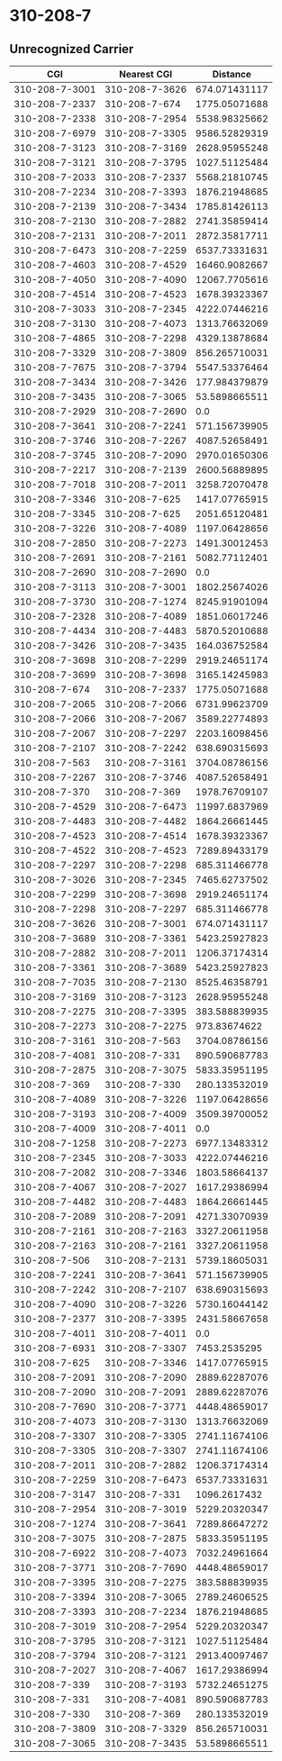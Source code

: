 # 310-208-7
## Unrecognized Carrier


| CGI | Nearest CGI | Distance |
|-----|-------------|----------|
| 310-208-7-3001 | 310-208-7-3626 | 674.071431117 |
| 310-208-7-2337 | 310-208-7-674 | 1775.05071688 |
| 310-208-7-2338 | 310-208-7-2954 | 5538.98325662 |
| 310-208-7-6979 | 310-208-7-3305 | 9586.52829319 |
| 310-208-7-3123 | 310-208-7-3169 | 2628.95955248 |
| 310-208-7-3121 | 310-208-7-3795 | 1027.51125484 |
| 310-208-7-2033 | 310-208-7-2337 | 5568.21810745 |
| 310-208-7-2234 | 310-208-7-3393 | 1876.21948685 |
| 310-208-7-2139 | 310-208-7-3434 | 1785.81426113 |
| 310-208-7-2130 | 310-208-7-2882 | 2741.35859414 |
| 310-208-7-2131 | 310-208-7-2011 | 2872.35817711 |
| 310-208-7-6473 | 310-208-7-2259 | 6537.73331631 |
| 310-208-7-4603 | 310-208-7-4529 | 16460.9082667 |
| 310-208-7-4050 | 310-208-7-4090 | 12067.7705616 |
| 310-208-7-4514 | 310-208-7-4523 | 1678.39323367 |
| 310-208-7-3033 | 310-208-7-2345 | 4222.07446216 |
| 310-208-7-3130 | 310-208-7-4073 | 1313.76632069 |
| 310-208-7-4865 | 310-208-7-2298 | 4329.13878684 |
| 310-208-7-3329 | 310-208-7-3809 | 856.265710031 |
| 310-208-7-7675 | 310-208-7-3794 | 5547.53376464 |
| 310-208-7-3434 | 310-208-7-3426 | 177.984379879 |
| 310-208-7-3435 | 310-208-7-3065 | 53.5898665511 |
| 310-208-7-2929 | 310-208-7-2690 | 0.0 |
| 310-208-7-3641 | 310-208-7-2241 | 571.156739905 |
| 310-208-7-3746 | 310-208-7-2267 | 4087.52658491 |
| 310-208-7-3745 | 310-208-7-2090 | 2970.01650306 |
| 310-208-7-2217 | 310-208-7-2139 | 2600.56889895 |
| 310-208-7-7018 | 310-208-7-2011 | 3258.72070478 |
| 310-208-7-3346 | 310-208-7-625 | 1417.07765915 |
| 310-208-7-3345 | 310-208-7-625 | 2051.65120481 |
| 310-208-7-3226 | 310-208-7-4089 | 1197.06428656 |
| 310-208-7-2850 | 310-208-7-2273 | 1491.30012453 |
| 310-208-7-2691 | 310-208-7-2161 | 5082.77112401 |
| 310-208-7-2690 | 310-208-7-2690 | 0.0 |
| 310-208-7-3113 | 310-208-7-3001 | 1802.25674026 |
| 310-208-7-3730 | 310-208-7-1274 | 8245.91901094 |
| 310-208-7-2328 | 310-208-7-4089 | 1851.06017246 |
| 310-208-7-4434 | 310-208-7-4483 | 5870.52010688 |
| 310-208-7-3426 | 310-208-7-3435 | 164.036752584 |
| 310-208-7-3698 | 310-208-7-2299 | 2919.24651174 |
| 310-208-7-3699 | 310-208-7-3698 | 3165.14245983 |
| 310-208-7-674 | 310-208-7-2337 | 1775.05071688 |
| 310-208-7-2065 | 310-208-7-2066 | 6731.99623709 |
| 310-208-7-2066 | 310-208-7-2067 | 3589.22774893 |
| 310-208-7-2067 | 310-208-7-2297 | 2203.16098456 |
| 310-208-7-2107 | 310-208-7-2242 | 638.690315693 |
| 310-208-7-563 | 310-208-7-3161 | 3704.08786156 |
| 310-208-7-2267 | 310-208-7-3746 | 4087.52658491 |
| 310-208-7-370 | 310-208-7-369 | 1978.76709107 |
| 310-208-7-4529 | 310-208-7-6473 | 11997.6837969 |
| 310-208-7-4483 | 310-208-7-4482 | 1864.26661445 |
| 310-208-7-4523 | 310-208-7-4514 | 1678.39323367 |
| 310-208-7-4522 | 310-208-7-4523 | 7289.89433179 |
| 310-208-7-2297 | 310-208-7-2298 | 685.311466778 |
| 310-208-7-3026 | 310-208-7-2345 | 7465.62737502 |
| 310-208-7-2299 | 310-208-7-3698 | 2919.24651174 |
| 310-208-7-2298 | 310-208-7-2297 | 685.311466778 |
| 310-208-7-3626 | 310-208-7-3001 | 674.071431117 |
| 310-208-7-3689 | 310-208-7-3361 | 5423.25927823 |
| 310-208-7-2882 | 310-208-7-2011 | 1206.37174314 |
| 310-208-7-3361 | 310-208-7-3689 | 5423.25927823 |
| 310-208-7-7035 | 310-208-7-2130 | 8525.46358791 |
| 310-208-7-3169 | 310-208-7-3123 | 2628.95955248 |
| 310-208-7-2275 | 310-208-7-3395 | 383.588839935 |
| 310-208-7-2273 | 310-208-7-2275 | 973.83674622 |
| 310-208-7-3161 | 310-208-7-563 | 3704.08786156 |
| 310-208-7-4081 | 310-208-7-331 | 890.590687783 |
| 310-208-7-2875 | 310-208-7-3075 | 5833.35951195 |
| 310-208-7-369 | 310-208-7-330 | 280.133532019 |
| 310-208-7-4089 | 310-208-7-3226 | 1197.06428656 |
| 310-208-7-3193 | 310-208-7-4009 | 3509.39700052 |
| 310-208-7-4009 | 310-208-7-4011 | 0.0 |
| 310-208-7-1258 | 310-208-7-2273 | 6977.13483312 |
| 310-208-7-2345 | 310-208-7-3033 | 4222.07446216 |
| 310-208-7-2082 | 310-208-7-3346 | 1803.58664137 |
| 310-208-7-4067 | 310-208-7-2027 | 1617.29386994 |
| 310-208-7-4482 | 310-208-7-4483 | 1864.26661445 |
| 310-208-7-2089 | 310-208-7-2091 | 4271.33070939 |
| 310-208-7-2161 | 310-208-7-2163 | 3327.20611958 |
| 310-208-7-2163 | 310-208-7-2161 | 3327.20611958 |
| 310-208-7-506 | 310-208-7-2131 | 5739.18605031 |
| 310-208-7-2241 | 310-208-7-3641 | 571.156739905 |
| 310-208-7-2242 | 310-208-7-2107 | 638.690315693 |
| 310-208-7-4090 | 310-208-7-3226 | 5730.16044142 |
| 310-208-7-2377 | 310-208-7-3395 | 2431.58667658 |
| 310-208-7-4011 | 310-208-7-4011 | 0.0 |
| 310-208-7-6931 | 310-208-7-3307 | 7453.2535295 |
| 310-208-7-625 | 310-208-7-3346 | 1417.07765915 |
| 310-208-7-2091 | 310-208-7-2090 | 2889.62287076 |
| 310-208-7-2090 | 310-208-7-2091 | 2889.62287076 |
| 310-208-7-7690 | 310-208-7-3771 | 4448.48659017 |
| 310-208-7-4073 | 310-208-7-3130 | 1313.76632069 |
| 310-208-7-3307 | 310-208-7-3305 | 2741.11674106 |
| 310-208-7-3305 | 310-208-7-3307 | 2741.11674106 |
| 310-208-7-2011 | 310-208-7-2882 | 1206.37174314 |
| 310-208-7-2259 | 310-208-7-6473 | 6537.73331631 |
| 310-208-7-3147 | 310-208-7-331 | 1096.2617432 |
| 310-208-7-2954 | 310-208-7-3019 | 5229.20320347 |
| 310-208-7-1274 | 310-208-7-3641 | 7289.86647272 |
| 310-208-7-3075 | 310-208-7-2875 | 5833.35951195 |
| 310-208-7-6922 | 310-208-7-4073 | 7032.24961664 |
| 310-208-7-3771 | 310-208-7-7690 | 4448.48659017 |
| 310-208-7-3395 | 310-208-7-2275 | 383.588839935 |
| 310-208-7-3394 | 310-208-7-3065 | 2789.24606525 |
| 310-208-7-3393 | 310-208-7-2234 | 1876.21948685 |
| 310-208-7-3019 | 310-208-7-2954 | 5229.20320347 |
| 310-208-7-3795 | 310-208-7-3121 | 1027.51125484 |
| 310-208-7-3794 | 310-208-7-3121 | 2913.40097467 |
| 310-208-7-2027 | 310-208-7-4067 | 1617.29386994 |
| 310-208-7-339 | 310-208-7-3193 | 5732.24651275 |
| 310-208-7-331 | 310-208-7-4081 | 890.590687783 |
| 310-208-7-330 | 310-208-7-369 | 280.133532019 |
| 310-208-7-3809 | 310-208-7-3329 | 856.265710031 |
| 310-208-7-3065 | 310-208-7-3435 | 53.5898665511 |

